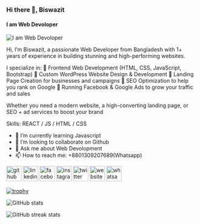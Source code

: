 ### Hi there 👋, Biswazit
#### I am Web Devoloper
![I am Web Devoloper](https://scontent.fjsr11-1.fna.fbcdn.net/v/t39.30808-6/481056421_122106887900779471_8661245770063586561_n.jpg?_nc_cat=103&ccb=1-7&_nc_sid=cc71e4&_nc_eui2=AeGmRzCGD8thcn1wv4qvuupQQAq2lCrn5D9ACraUKufkPzij5PBb_Hh9A141-JuTnlgS2T3OsMfWZuAXRN2RBKeU&_nc_ohc=Yb6A38SsHJwQ7kNvwEwjnrM&_nc_oc=Adm3e0Y_kc6p0jm26C18O5BJ0vrGijm3RLXIzooB_cYt4kpPFg3YMUwgldg1aoRs3KQ&_nc_zt=23&_nc_ht=scontent.fjsr11-1.fna&_nc_gid=-ubEhPXEnTMcyxHUx7WxnA&oh=00_AfTqYbP6cQuXOW6C0cJ7JsrUihCWts6tcqOqFBpmLTmdTQ&oe=68845907)

Hi, I’m Biswazit, a passionate Web Developer from Bangladesh  with 1+ years of experience in building stunning and high-performing websites.

I specialize in:
🔹 Frontend Web Development (HTML, CSS, JavaScript, Bootstrap)
🔹 Custom WordPress Website Design & Development
🔹 Landing Page Creation for businesses and campaigns
🔹 SEO Optimization to help you rank on Google
🔹 Running Facebook & Google Ads to grow your traffic and sales

Whether you need a modern website, a high-converting landing page, or SEO + ad services to boost your brand

Skills:  REACT / JS / HTML / CSS

- 🌱 I’m currently learning Javascript 
- 👯 I’m looking to collaborate on Github 
- 💬 Ask me about Web Devolopment 
- 📫 How to reach me: +8801309207689(Whatsapp) 


[<img src='https://cdn.jsdelivr.net/npm/simple-icons@3.0.1/icons/github.svg' alt='github' height='40'>](https://github.com/Biswazit2006)  [<img src='https://cdn.jsdelivr.net/npm/simple-icons@3.0.1/icons/linkedin.svg' alt='linkedin' height='40'>](https://www.linkedin.com/in/Biswazit2006/)  [<img src='https://cdn.jsdelivr.net/npm/simple-icons@3.0.1/icons/facebook.svg' alt='facebook' height='40'>](https://www.facebook.com/Biswazits2006)  [<img src='https://cdn.jsdelivr.net/npm/simple-icons@3.0.1/icons/instagram.svg' alt='instagram' height='40'>](https://www.instagram.com/Biswazit2006/)  [<img src='https://cdn.jsdelivr.net/npm/simple-icons@3.0.1/icons/twitter.svg' alt='twitter' height='40'>](https://twitter.com/Biswazits2006)  [<img src='https://cdn.jsdelivr.net/npm/simple-icons@3.0.1/icons/icloud.svg' alt='website' height='40'>](www.biswazit.kesug.com)  [<img src='https://cdn.jsdelivr.net/npm/simple-icons@3.0.1/icons/whatsapp.svg' alt='whatsapp' height='40'>](https://wa.link/idp73a)  

[![trophy](https://github-profile-trophy.vercel.app/?username=Biswazit2006)](https://github.com/ryo-ma/github-profile-trophy)

![GitHub stats](https://github-readme-stats.vercel.app/api?username=Biswazit2006&show_icons=true)  

![GitHub streak stats](https://streak-stats.demolab.com/?user=Biswazit2006)  

